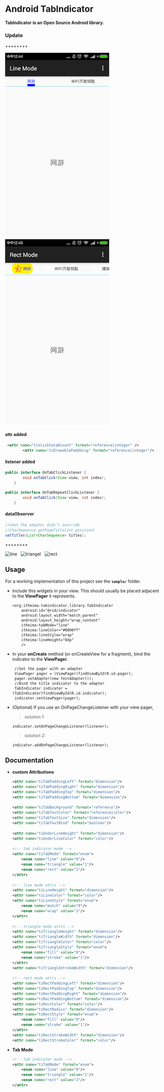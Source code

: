# __Android TabIndicator__

__TabIndicator is an Open Source Android library.__


### Update
++++++++

![visibleTabCount](art/visibleCount.png) &nbsp;
![drawableLeft](art/drawablesupport.png) &nbsp;

#### attr added

```xml
 <attr name="tiVisibletabCount" format="reference|integer" />
        <attr name="tiDrawablePaddding" format="reference|integer"/>
```

#### listener added

```java
public interface OnTabClickListener {
        void onTabClick(View view, int index);
    }
```
```java
public interface OnTabRepeatClickListener {
        void onTabClick(View view, int index);
    }
```

#### dataObserver

```java
//when the adapter didn`t override 
//CharSequence getPageTitle(int position)
setTitles(List<CharSequence> titles);
```

++++++++

![line](art/line.gif) &nbsp;
![triangel](art/triangle.gif) &nbsp;
![rect](art/rect.gif)


## Usage
For a working implementation of this project see the __`sample/`__ folder.

* Include this widgets in your view. This should usually be placed adjacent to the __ViewPager__ it represents.
  
    ```
    <org.itheima.tabindicator.library.TabIndicator
        android:id="@+id/indicator"
        android:layout_width="match_parent"
        android:layout_height="wrap_content"
        itheima:tabMode="line"
        itheima:lineColor="#0000ff"
        itheima:lineStyle="wrap"
        itheima:lineHeight="8dp"
        />
    ```
    
* In your __onCreate__ method (or onCreateView for a fragment), bind the indicator to the __ViewPager__.
    
    ```
     //Set the pager with an adapter
     ViewPager pager = (ViewPager)findViewById(R.id.pager);
     pager.setAdapter(new TestAdapter());    
     //Bind the title indicator to the adapter
     TabIndicator indicator = (TabIndicator)findViewById(R.id.indicator);
     indicator.setViewPager(pager);
    ```

* (Optional) If you use an OnPageChangeListener with your view pager,

  > solution 1:
    ```
    indicator.setOnPageChangeListener(listener);
    ```

  > solution 2:
    ```
    indicator.addOnPageChangeListener(listener);
    ```
    
## Documentation

* __custom Attributions__
    ```xml
    <attr name="tiTabPaddingLeft" format="dimension"/>
    <attr name="tiTabPaddingRight" format="dimension"/>
    <attr name="tiTabPaddingTop" format="dimension"/>
    <attr name="tiTabPaddingBottom" format="dimension"/>

    <attr name="tiTabBackground" format="reference"/>
    <attr name="tiTabTextColor" format="reference|color"/>
    <attr name="tiTabTextSize" format="dimension"/>
    <attr name="tiTabTextBlod" format="boolean"/>

    <attr name="tiUnderLineHeight" format="dimension"/>
    <attr name="tiUnderLineColor" format="color"/>

    <!-- tab indicator mode -->
    <attr name="tiTabMode" format="enum">
        <enum name="line" value="0"/>
        <enum name="triangle" value="1"/>
        <enum name="rect" value="2"/>
    </attr>

    <!-- line mode attrs -->
    <attr name="tiLineHeight" format="dimension"/>
    <attr name="tiLineColor" format="color"/>
    <attr name="tiLineStyle" format="enum">
        <enum name="match" value="0"/>
        <enum name="wrap" value="1"/>
    </attr>

    <!-- triangle mode attrs -->
    <attr name="tiTriangleHeight" format="dimension"/>
    <attr name="tiTriangleWidth" format="dimension"/>
    <attr name="tiTriangleColor" format="color"/>
    <attr name="tiTriangleStyle" format="enum">
        <enum name="fill" value="0"/>
        <enum name="stroke" value="1"/>
    </attr>
    <attr name="tiTriangleStrokeWidth" format="dimension"/>

    <!-- rect mode attrs -->
    <attr name="tiRectPaddingLeft" format="dimension"/>
    <attr name="tiRectPaddingTop" format="dimension"/>
    <attr name="tiRectPaddingRight" format="dimension"/>
    <attr name="tiRectPaddingBottom" format="dimension"/>
    <attr name="tiRectColor" format="color"/>
    <attr name="tiRectRadius" format="dimension"/>
    <attr name="tiRectStyle" format="enum">
        <enum name="fill" value="0"/>
        <enum name="stroke" value="1"/>
    </attr>
    <attr name="tiRectStrokeWidth" format="dimension"/>
    <attr name="tiRectStrokeColor" format="color"/>
    ```

* __Tab Mode__
	```xml
	<!-- tab indicator mode -->
    <attr name="tiTabMode" format="enum">
        <enum name="line" value="0"/>
        <enum name="triangle" value="1"/>
        <enum name="rect" value="2"/>
    </attr>
	```